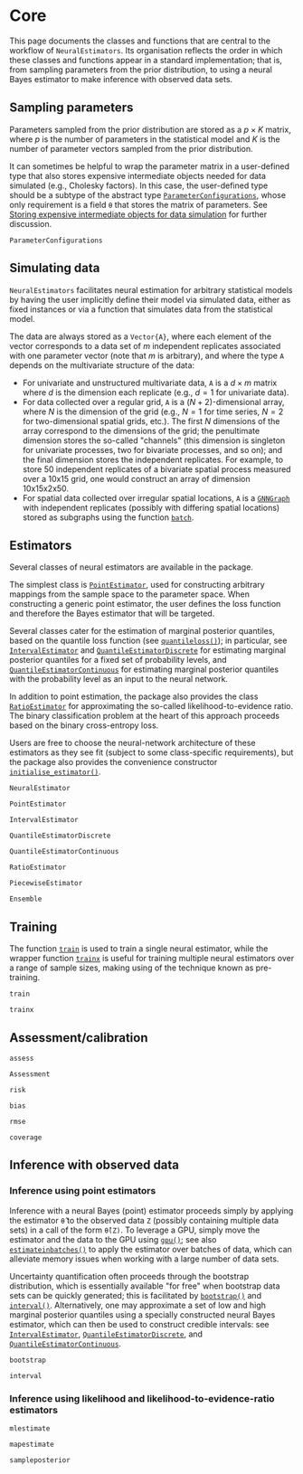 # Core

This page documents the classes and functions that are central to the workflow of `NeuralEstimators`. Its organisation reflects the order in which these classes and functions appear in a standard implementation; that is, from sampling parameters from the prior distribution, to using a neural Bayes estimator to make inference with observed data sets.

## Sampling parameters

Parameters sampled from the prior distribution are stored as a $p \times K$ matrix, where $p$ is the number of parameters in the statistical model and $K$ is the number of parameter vectors sampled from the prior distribution.

It can sometimes be helpful to wrap the parameter matrix in a user-defined type that also stores expensive intermediate objects needed for data simulated (e.g., Cholesky factors). In this case, the user-defined type should be a subtype of the abstract type [`ParameterConfigurations`](@ref), whose only requirement is a field `θ` that stores the matrix of parameters. See [Storing expensive intermediate objects for data simulation](@ref) for further discussion.   

```@docs
ParameterConfigurations
```

## Simulating data

`NeuralEstimators` facilitates neural estimation for arbitrary statistical models by having the user implicitly define their model via simulated data, either as fixed instances or via a function that simulates data from the statistical model.

The data are always stored as a `Vector{A}`, where each element of the vector corresponds to a data set of $m$ independent replicates associated with one parameter vector (note that $m$ is arbitrary), and where the type `A` depends on the multivariate structure of the data:

- For univariate and unstructured multivariate data, `A` is a $d \times m$ matrix where $d$ is the dimension each replicate (e.g., $d=1$ for univariate data).
- For data collected over a regular grid, `A` is a ($N + 2$)-dimensional array, where $N$ is the dimension of the grid (e.g., $N = 1$ for time series, $N = 2$ for two-dimensional spatial grids, etc.). The first $N$ dimensions of the array correspond to the dimensions of the grid; the penultimate dimension stores the so-called "channels" (this dimension is singleton for univariate processes, two for bivariate processes, and so on); and the final dimension stores the independent replicates. For example, to store 50 independent replicates of a bivariate spatial process measured over a 10x15 grid, one would construct an array of dimension 10x15x2x50.
- For spatial data collected over irregular spatial locations, `A` is a [`GNNGraph`](https://carlolucibello.github.io/GraphNeuralNetworks.jl/dev/api/gnngraph/#GraphNeuralNetworks.GNNGraphs.GNNGraph) with independent replicates (possibly with differing spatial locations) stored as subgraphs using the function [`batch`](https://carlolucibello.github.io/GraphNeuralNetworks.jl/dev/api/gnngraph/#MLUtils.batch-Tuple{AbstractVector{%3C:GNNGraph}}).

## Estimators

Several classes of neural estimators are available in the package.

The simplest class is [`PointEstimator`](@ref), used for constructing arbitrary mappings from the sample space to the parameter space. When constructing a generic point estimator, the user defines the loss function and therefore the Bayes estimator that will be targeted.

Several classes cater for the estimation of marginal posterior quantiles, based on the quantile loss function (see [`quantileloss()`](@ref)); in particular, see [`IntervalEstimator`](@ref) and [`QuantileEstimatorDiscrete`](@ref) for estimating marginal posterior quantiles for a fixed set of probability levels, and [`QuantileEstimatorContinuous`](@ref) for estimating marginal posterior quantiles with the probability level as an input to the neural network.

In addition to point estimation, the package also provides the class [`RatioEstimator`](@ref) for approximating the so-called likelihood-to-evidence ratio. The binary classification problem at the heart of this approach proceeds based on the binary cross-entropy loss.

Users are free to choose the neural-network architecture of these estimators as they see fit (subject to some class-specific requirements), but the package also provides the convenience constructor [`initialise_estimator()`](@ref).

```@docs
NeuralEstimator

PointEstimator

IntervalEstimator

QuantileEstimatorDiscrete

QuantileEstimatorContinuous

RatioEstimator

PiecewiseEstimator

Ensemble
```

## Training

The function [`train`](@ref) is used to train a single neural estimator, while the wrapper function [`trainx`](@ref) is useful for training multiple neural estimators over a range of sample sizes, making using of the technique known as pre-training.

```@docs
train

trainx
```


## Assessment/calibration

```@docs
assess

Assessment

risk

bias

rmse

coverage
```

## Inference with observed data



### Inference using point estimators

Inference with a neural Bayes (point) estimator proceeds simply by applying the estimator `θ̂` to the observed data `Z` (possibly containing multiple data sets) in a call of the form `θ̂(Z)`. To leverage a GPU, simply move the estimator and the data to the GPU using [`gpu()`](https://fluxml.ai/Flux.jl/stable/models/functors/#Flux.gpu-Tuple{Any}); see also [`estimateinbatches()`](@ref) to apply the estimator over batches of data, which can alleviate memory issues when working with a large number of data sets.

Uncertainty quantification often proceeds through the bootstrap distribution, which is essentially available "for free" when bootstrap data sets can be quickly generated; this is facilitated by [`bootstrap()`](@ref) and [`interval()`](@ref). Alternatively, one may approximate a set of low and high marginal posterior quantiles using a specially constructed neural Bayes estimator, which can then be used to construct credible intervals: see [`IntervalEstimator`](@ref), [`QuantileEstimatorDiscrete`](@ref), and [`QuantileEstimatorContinuous`](@ref).  

```@docs
bootstrap

interval
```

### Inference using likelihood and likelihood-to-evidence-ratio estimators

```@docs
mlestimate

mapestimate

sampleposterior
```
